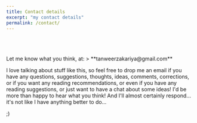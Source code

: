 ```yaml
---
title: Contact details
excerpt: "my contact details"
permalink: /contact/
---
```

<br>
<br>
<br>
Let me know what you think, at:
> **tanweerzakariya@gmail.com**

I love talking about stuff like this, so feel free to drop me an email if you have any questions, suggestions, thoughts, ideas, comments, corrections, or if you want any reading recommendations, or even if you have any reading suggestions, or just want to have a chat about some ideas!
I'd be more than happy to hear what you think!
And I'll almost certainly respond... it's not like I have anything better to do...

;)